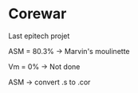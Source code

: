 # Corewar

Last epitech projet

ASM = 80.3% -> Marvin's moulinette

Vm = 0% -> Not done

ASM -> convert .s to .cor